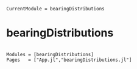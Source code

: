 ```@meta
CurrentModule = bearingDistributions
```

# bearingDistributions

```@index
```

```@autodocs
Modules = [bearingDistributions]
Pages   = ["App.jl","bearingDistributions.jl"]
```
